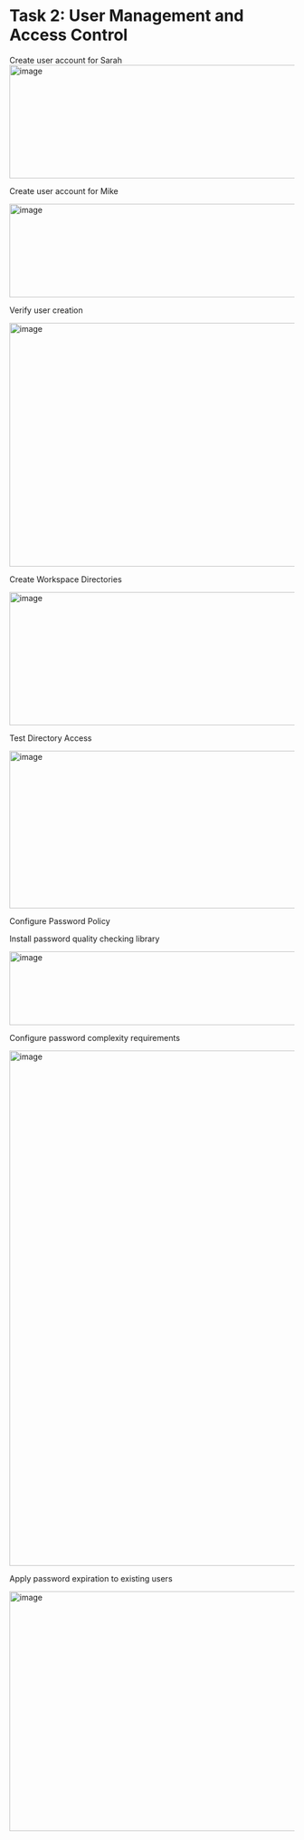 # Task 2: User Management and Access Control

Create user account for Sarah
<img width="1199" height="200" alt="image" src="https://github.com/user-attachments/assets/9ffeb0ab-99a8-46b5-b0bf-c605469fbd45" />

Create user account for Mike

<img width="608" height="165" alt="image" src="https://github.com/user-attachments/assets/3c15d5a7-74f8-4063-9988-1349e2b1c9b4" />

Verify user creation

<img width="710" height="430" alt="image" src="https://github.com/user-attachments/assets/54a53fef-7a32-487e-a38a-9f010ecd2574" />

Create Workspace Directories

<img width="806" height="235" alt="image" src="https://github.com/user-attachments/assets/9a84b3bd-f6ba-4abd-b8f2-8ec27669efc7" />

Test Directory Access

<img width="889" height="278" alt="image" src="https://github.com/user-attachments/assets/51bb6fd2-723f-40d6-8e70-373167f6f0b3" />

Configure Password Policy

Install password quality checking library

<img width="738" height="130" alt="image" src="https://github.com/user-attachments/assets/ce6bf721-2090-4913-8320-ff7abcfcb705" />

Configure password complexity requirements

<img width="1512" height="909" alt="image" src="https://github.com/user-attachments/assets/4be2ea11-363f-405d-ac65-e2ae98cce483" />

Apply password expiration to existing users

<img width="910" height="423" alt="image" src="https://github.com/user-attachments/assets/dee33122-ea54-4bec-8bfc-32f965967dbe" />









